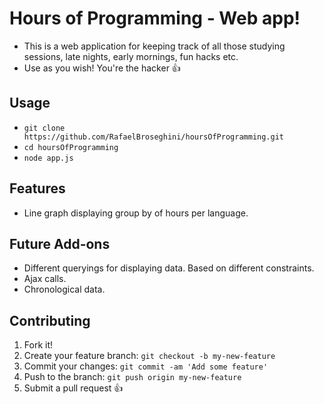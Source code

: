 # Hours of Programming - Web app!
* This is a web application for keeping track of all those studying sessions,
late nights, early mornings, fun hacks etc.
* Use as you wish! You're the hacker :thumbsup:

## Usage
* `git clone https://github.com/RafaelBroseghini/hoursOfProgramming.git`
* `cd hoursOfProgramming`
* `node app.js`

## Features
* Line graph displaying group by of hours per language.

## Future Add-ons
* Different queryings for displaying data. Based on different constraints.
* Ajax calls.
* Chronological data.

## Contributing

1. Fork it!
2. Create your feature branch: `git checkout -b my-new-feature`
3. Commit your changes: `git commit -am 'Add some feature'`
4. Push to the branch: `git push origin my-new-feature`
5. Submit a pull request :+1:
